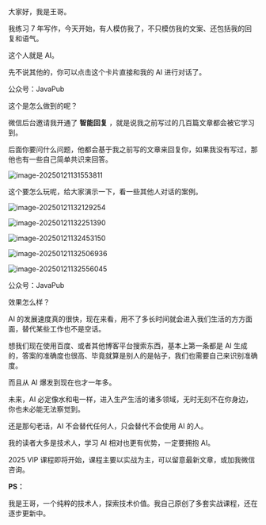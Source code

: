<!--
 * @Author: JavaPub
 * @Date: 2025-01-21 12:44:10
 * @LastEditors: your name
 * @LastEditTime: 2025-01-21 12:56:14
 * @Description: Here is the JavaPub code base. Search JavaPub on the whole web.
 * @FilePath: /JavaPub-Blog/docs/posts/面试与职场/有人在模仿我.md
-->

大家好，我是王哥。

我练习 7 年写作，今天开始，有人模仿我了，不只模仿我的文案、还包括我的回复和语气。

这个人就是 AI。

先不说其他的，你可以点击这个卡片直接和我的 AI 进行对话了。

公众号：JavaPub


这个是怎么做到的呢？ 

微信后台邀请我开通了 **智能回复** ，就是说我之前写过的几百篇文章都会被它学习到。

后面你要问什么问题，他都会基于我之前写的文章来回复你，如果我没有写过，那他也有一些自己简单共识来回答。

![image-20250121131553811](https://javapub-common-oss.oss-cn-beijing.aliyuncs.com/javapub/202501211315248.png)

这个要怎么玩呢，给大家演示一下，看一些其他人对话的案例。

![image-20250121132129254](https://javapub-common-oss.oss-cn-beijing.aliyuncs.com/javapub/202501211321404.png)

![image-20250121132251390](https://javapub-common-oss.oss-cn-beijing.aliyuncs.com/javapub/202501211322455.png)

![image-20250121132453150](https://javapub-common-oss.oss-cn-beijing.aliyuncs.com/javapub/202501211324098.png)

![image-20250121132506936](https://javapub-common-oss.oss-cn-beijing.aliyuncs.com/javapub/202501211325946.png)

![image-20250121132556045](https://javapub-common-oss.oss-cn-beijing.aliyuncs.com/javapub/202501211325042.png)



公众号：JavaPub


效果怎么样？

AI 的发展速度真的很快，现在来看，用不了多长时间就会进入我们生活的方方面面，替代某些工作也不是空话。

想我们现在使用百度、或者其他博客平台搜索东西，基本上第一条都是 AI 生成的，答案的准确度也很高、毕竟就算是别人的是帖子，我们也需要自己来识别准确度。

而且从 AI 爆发到现在也才一年多。

未来，AI 必定像水和电一样，进入生产生活的诸多领域，无时无刻不在你身边，你也未必能无法察觉到。

还是那句老话，AI 不会替代任何人，只会替代不会使用 AI 的人。

我的读者大多是技术人，学习 AI 相对也更有优势，一定要拥抱 AI。


2025 VIP 课程即将开始，课程主要以实战为主，可以留意最新文章，或加我微信咨询。

**PS：**

我是王哥，一个纯粹的技术人，探索技术价值。我自己原创了多套实战课程，还在逐步更新中。



